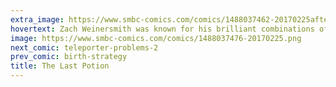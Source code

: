 ```yaml
---
extra_image: https://www.smbc-comics.com/comics/1488037462-20170225after.png
hovertext: Zach Weinersmith was known for his brilliant combinations of deep science, philosophy, mathematics, and literature.
image: https://www.smbc-comics.com/comics/1488037476-20170225.png
next_comic: teleporter-problems-2
prev_comic: birth-strategy
title: The Last Potion
---
```



